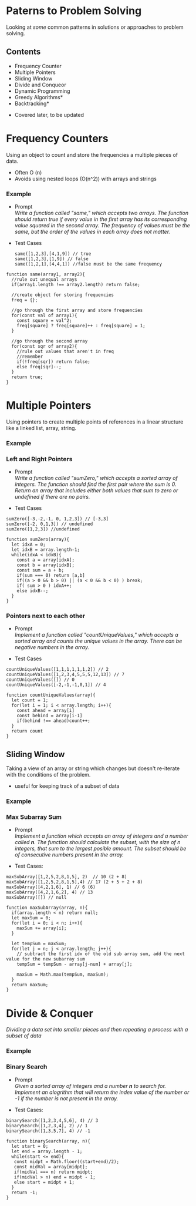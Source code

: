# **Paterns to Problem Solving**
Looking at _some_ common patterns in solutions or approaches to problem solving.

## Contents
- Frequency Counter
- Multiple Pointers
- Sliding Window
- Divide and Conqueor
- Dynamic Programming
- Greedy Algorithms*
- Backtracking*

* Covered later, to be updated

# **Frequency Counters**
Using an object to count and store the frequencies a multiple pieces of data.
- Often O (n)
- Avoids using nested loops (O(n^2)) with arrays and strings

### Example
- Prompt<br>
_Write a function called "same," which accepts two arrays. The function should return true if every value in the first array has its corresponding value squared in the second array. The frequency of values must be the same, but the order of the values in each array does not matter._<br>

- Test Cases
   ```
   same([1,2,3],[4,1,9]) // true
   same([1,2,3],[1,9]) // false
   same([1,2,1],[4,4,1]) //false must be the same frequency
   ```

```
function same(array1, array2){
  //rule out unequal arrays
  if(array1.length !== array2.length) return false;

  //create object for storing frequencies
  freq = {};

  //go through the first array and store frequencies
  for(const val of array1){
    const square = val^2;
    freq[square] ? freq[square]++ : freq[square] = 1;
  }

  //go through the second array
  for(const sqr of array2){
    //rule out values that aren't in freq
    //remember
    if(!freq[sqr]) return false;
    else freq[sqr]--;
  }
  return true;
}
```

# **Multiple Pointers**
Using pointers to create multiple points of references in a linear structure like a linked list, array, string.

### Example
### Left and Right Pointers
- Prompt<br>
_Write a function called "sumZero," which accepts a sorted array of integers. The function should find the first pair where the sum is 0. Return an array that includes either both values that sum to zero or undefined if there are no pairs._


- Test Cases
```
sumZero([-3,-2,-1, 0, 1,2,3]) // [-3,3]
sumZero([-2, 0,1,3]) // undefined
sumZero([1,2,3]) //undefined
```

```
function sumZero(array){
  let idxA = 0;
  let idxB = array.length-1;
  while(idxA < idxB){
    const a = array[idxA];
    const b = array[idxB];
    const sum = a + b;
    if(sum === 0) return [a,b]
    if((a > 0 && b > 0) || (a < 0 && b < 0) ) break;
    if( sum > 0 ) idxA++;
    else idxB--;
  }
}

```

### Pointers next to each other
- Prompt<br>
_Implement a function called "countUniqueValues," which accepts a sorted array and counts the unique values in the array. There can be negative numbers in the array._

- Test Cases
```
countUniqueValues([1,1,1,1,1,1,2]) // 2
countUniqueValues([1,2,3,4,5,5,5,12,13]) // 7
countUniqueValues([]) // 0
countUniqueValues([-2,-1,-1,0,1]) // 4
```

```
function countUniqueValues(array){
  let count = 1;
  for(let i = 1; i < array.length; i++){
    const ahead = array[i]
    const behind = array[i-1]
    if(behind !== ahead)count++;
  }
  return count
}
```

## **Sliding Window**
Taking a view of an array or string which changes but doesn't re-iterate with the conditions of the problem.
 - useful for keeping track of a subset of data

### Example
###  Max Subarray Sum
- Prompt<br>
_Implement a function which accepts an array of integers and a number called **n**. The function should calculate the subset, with the size of n integers, that sum to the largest posible amount. The subset should be of consecutive numbers present in the array._

- Test Cases:
```
maxSubArray([1,2,5,2,8,1,5], 2)  // 10 (2 + 8)
maxSubArray([1,2,5,2,8,1,5],4) // 17 (2 + 5 + 2 + 8)
maxSubArray([4,2,1,6], 1) // 6 (6)
maxSubArray([4,2,1,6,2], 4) // 13
maxSubArray([]) // null
```
```
function maxSubArray(array, n){
  if(array.length < n) return null;
  let maxSum = 0;
  for(let i = 0; i < n; i++){
    maxSum += array[i];
  }

  let tempSum = maxSum;
  for(let j = n; j < array.length; j++){
    // subtract the first idx of the old sub array sum, add the next value for the new subarray sum
    tempSum = tempSum - array[j-num] + array[j];

    maxSum = Math.max(tempSum, maxSum);
  }
  return maxSum;
}

```

# Divide & Conquer
_Dividing a data set into smaller pieces and then repeating a process with a subset of data_
### Example
### Binary Search
- Prompt<br>
_Given a sorted array of integers and a number **n** to search for. Implement an alogrithm that will return the index value of the number or -1 if the number is not present in the array._

- Test Cases:
```
binarySearch([1,2,3,4,5,6], 4) // 3
binarySearch([1,2,3,4], 2) // 1
binarySearch([1,3,5,7], 4) // -1
```
```
function binarySearch(array, n){
  let start = 0;
  let end = array.length - 1;
  while(start <= end){
   const midpt = Math.floor((start+end)/2);
   const midVal = array[midpt];
   if(midVal === n) return midpt;
   if(midVal > n) end = midpt - 1;
   else start = midpt + 1;
  }
  return -1;
}
```